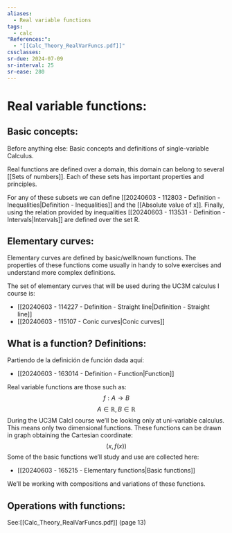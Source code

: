 ```yaml
---
aliases:
  - Real variable functions
tags:
  - calc
"References:":
  - "[[Calc_Theory_RealVarFuncs.pdf]]"
cssclasses: 
sr-due: 2024-07-09
sr-interval: 25
sr-ease: 280
---
```

# Real variable functions: 

## Basic concepts:
Before anything else: Basic concepts and definitions of single-variable Calculus.

Real functions are defined over a domain, this domain can belong to several [[Sets of numbers]]. Each of these sets has important properties and principles.

For any of these subsets we can define [[20240603 - 112803 - Definition - Inequalities|Definition - Inequalities]] and the [[Absolute value of x]]. 
Finally, using the relation provided by inequalities [[20240603 - 113531 - Definition - Intervals|Intervals]] are defined over the set R.

## Elementary curves: 
Elementary curves are defined by basic/wellknown functions. The properties of these functions come usually in handy to solve exercises and understand more complex definitions.

The set of elementary curves that will be used during the UC3M calculus I course is: 
+ [[20240603 - 114227 - Definition - Straight line|Definition - Straight line]]
+ [[20240603 - 115107 - Conic curves|Conic curves]]

## What is a function? Definitions:

Partiendo de la definición de función dada aquí:
+ [[20240603 - 163014 - Definition - Function|Function]]

Real variable functions are those such as: 
$$
f: A \rightarrow B
$$
$$
A\in \mathbb{R}, B \in \mathbb{R}
$$
During the UC3M CalcI course we’ll be looking only at uni-variable calculus. This means only two dimensional functions. 
These functions can be drawn in graph obtaining the Cartesian coordinate: 
$$
(x,f(x))
$$
Some of the basic functions we’ll study and use are collected here: 
+ [[20240603 - 165215 - Elementary functions|Basic functions]]

We’ll be working with compositions and variations of these functions. 

## Operations with functions:

See:[[Calc_Theory_RealVarFuncs.pdf]] (page 13)


